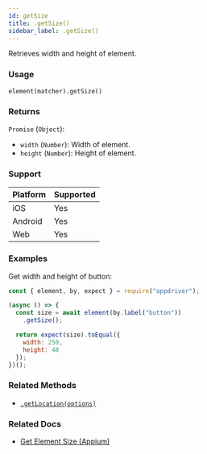 ```yaml
---
id: getSize
title: .getSize()
sidebar_label: .getSize()
---
```


Retrieves width and height of element.

### Usage

```text
element(matcher).getSize()
```

### Returns

`Promise` (`Object`):
  - `width` (`Number`): Width of element.
  - `height` (`Number`): Height of element.

### Support

| Platform | Supported |
| -------- | --------- |
| iOS      | Yes       |
| Android  | Yes       |
| Web      | Yes       |

### Examples

Get width and height of button:

```javascript
const { element, by, expect } = require("appdriver");

(async () => {
  const size = await element(by.label("button"))
    .getSize();

  return expect(size).toEqual({
    width: 250,
    height: 48
  });
})();
```

### Related Methods

- [`.getLocation(options)`](./getLocation.md)

### Related Docs

- [Get Element Size (Appium)](http://appium.io/docs/en/commands/element/attributes/size/)